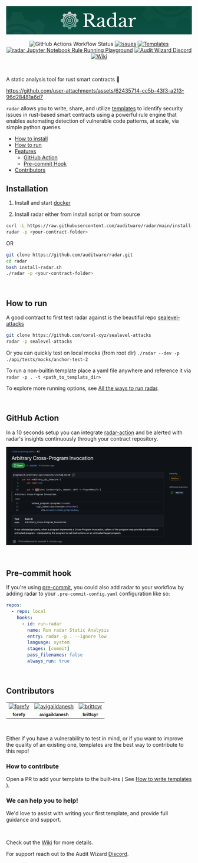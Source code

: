 <br>
<br>

<p align="center">
  <img src="./static/radar.png" alt="radar">
</p>

<p align="center">
<img alt="GitHub Actions Workflow Status" src="https://img.shields.io/github/actions/workflow/status/auditware/radar/pytest.yml">
<a href="https://github.com/auditware/radar/issues/new/choose"><img alt="Issues" title="Issues" src="https://img.shields.io/github/issues-raw/auditware/radar"></a>
<a href="https://github.com/auditware/radar/tree/main/api/builtin_templates"><img alt="Templates" title="Templates" src="https://img.shields.io/github/directory-file-count/auditware/radar/api/builtin_templates?label=templates"></a>
<a href="https://mybinder.org/v2/gh/auditware/radar/HEAD?labpath=demo.ipynb"><img alt="radar Jupyter Notebook Rule Running Playground" title="radar Jupyter Notebook Rule Running Playground" src="https://img.shields.io/badge/launch-notebook-blue?link=https%3A%2F%2Fimg.shields.io%2Fbadge%2Ftext&logo=jupyter"></a>
<a href="https://discord.gg/8PTTMd96p4"><img alt="Audit Wizard Discord" title="Audit Wizard Discord" src="https://img.shields.io/discord/962101971081392128.svg?logo=discord"></a>
<a href="https://github.com/auditware/radar/wiki"><img alt="Wiki" title="Wiki" src="https://img.shields.io/badge/radar-Wiki-blue"></a>
</p>

<br>

A static analysis tool for rust smart contracts 🦀

https://github.com/user-attachments/assets/62435714-cc5b-43f3-a213-96d28481a6d7

`radar` allows you to write, share, and utilize [templates](https://github.com/auditware/radar/tree/main/api/builtin_templates) to identify security issues in rust-based smart contracts using a powerful rule engine that enables automating detection of vulnerable code patterns, at scale, via simple python queries.

- [How to install](#installation)
- [How to run](#how-to-run)
- [Features](#-github-action)
  - [GitHub Action](#-github-action)
  - [Pre-commit Hook](#-pre-commit-hook)
- [Contributors](#contributors)

## Installation

1. Install and start [docker](https://docs.docker.com/get-started/get-docker/)

2. Install radar either from install script or from source

```bash
curl -L https://raw.githubusercontent.com/auditware/radar/main/install-radar.sh | bash
radar -p <your-contract-folder>
```

OR

```bash
git clone https://github.com/auditware/radar.git
cd radar
bash install-radar.sh
./radar -p <your-contract-folder>
```

<br>

## How to run

A good contract to first test radar against is the beautiful repo [sealevel-attacks](https://github.com/coral-xyz/sealevel-attacks)

```bash
git clone https://github.com/coral-xyz/sealevel-attacks
radar -p sealevel-attacks
```

Or you can quickly test on local mocks (from root dir) `./radar --dev -p ./api/tests/mocks/anchor-test-2`

To run a non-builtin template place a yaml file anywhere and reference it via `radar -p . -t <path_to_templats_dir>`

To explore more running options, see [All the ways to run radar](https://github.com/auditware/radar/wiki/Running-Options).

<br>

## GitHub Action

In a 10 seconds setup you can integrate [radar-action](https://github.com/Auditware/radar-action) and be alerted with radar's insights continuously through your contract repository.

<p>
  <img src="./static/gh-action.png" alt="radar GitHub Action">
</p>

<br>

## Pre-commit hook

If you're using [pre-commit](https://pre-commit.com), you could also add radar to your workflow by adding radar to your `.pre-commit-config.yaml` configuration like so:

```yaml
repos:
  - repo: local
    hooks:
      - id: run-radar
        name: Run radar Static Analysis
        entry: radar -p . --ignore low
        language: system
        stages: [commit]
        pass_filenames: false
        always_run: true
```

<br>

## Contributors

<!-- readme: contributors -start -->
<table>
<tr>
    <td align="center">
        <a href="https://github.com/forefy">
            <img src="https://avatars.githubusercontent.com/u/166978930?v=4" width="100;" alt="forefy"/>
            <br />
            <sub><b>forefy</b></sub>
        </a>
    </td>
    <td align="center">
        <a href="https://github.com/avigaildanesh">
            <img src="https://avatars.githubusercontent.com/u/118690295?v=4" width="100;" alt="avigaildanesh"/>
            <br />
            <sub><b>avigaildanesh</b></sub>
        </a>
    </td>
    <td align="center">
        <a href="https://github.com/brittcyr">
            <img src="https://avatars.githubusercontent.com/u/1320260?v=4" width="100;" alt="brittcyr"/>
            <br />
            <sub><b>brittcyr</b></sub>
        </a>
    </td>
</tr>
</table>
<!-- readme: contributors -end -->


<br>

Either if you have a vulnerability to test in mind, or if you want to improve the quality of an existing one, templates are the best way to contribute to this repo!

### How to contribute

Open a PR to add your template to the built-ins ( See [How to write templates](https://github.com/auditware/radar/wiki/How-to-Write-Templates) ).


### We can help you to help!

We'd love to assist with writing your first template, and provide full guidance and support.

<br>

Check out the [Wiki](https://github.com/auditware/radar/wiki) for more details.

For support reach out to the Audit Wizard [Discord](https://discord.gg/8PTTMd96p4).
